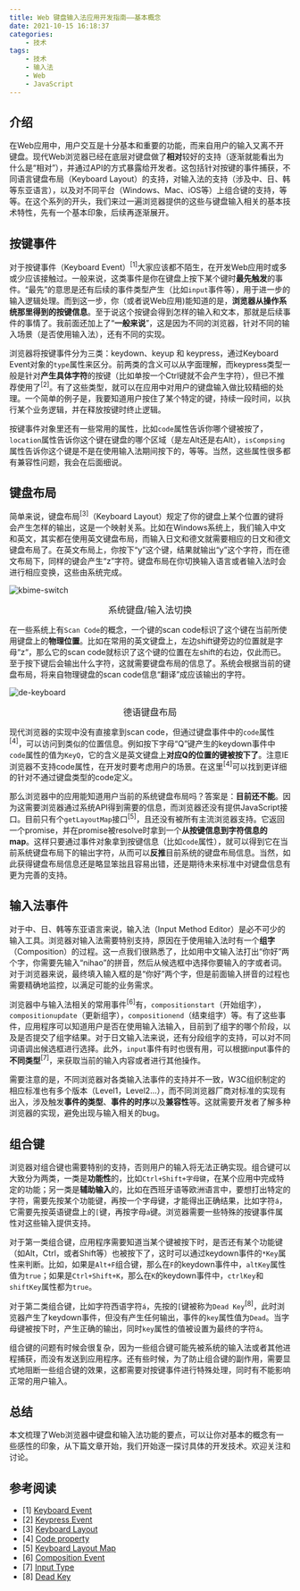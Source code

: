 ```yaml
---
title: Web 键盘输入法应用开发指南——基本概念
date: 2021-10-15 16:18:37
categories:
    - 技术
tags: 
    - 技术
    - 输入法
    - Web
    - JavaScript
---
```


## 介绍
在Web应用中，用户交互是十分基本和重要的功能，而来自用户的输入又离不开键盘。现代Web浏览器已经在底层对键盘做了**相对**较好的支持（逐渐就能看出为什么是“相对”），并通过API的方式暴露给开发者。这包括针对按键的事件捕获，不同语言键盘布局（Keyboard Layout）的支持，对输入法的支持（涉及中、日、韩等东亚语言），以及对不同平台（Windows、Mac、iOS等）上组合键的支持，等等。在这个系列的开头，我们来过一遍浏览器提供的这些与键盘输入相关的基本技术特性，先有一个基本印象，后续再逐渐展开。

## 按键事件
对于按键事件（Keyboard Event）<sup>[1]</sup>大家应该都不陌生，在开发Web应用时或多或少应该接触过。一般来说，这类事件是你在键盘上按下某个键时**最先触发**的事件。“最先”的意思是还有后续的事件类型产生（比如`input`事件等），用于进一步的输入逻辑处理。而到这一步，你（或者说Web应用)能知道的是，**浏览器从操作系统那里得到的按键信息**。至于说这个按键会得到怎样的输入和文本，那就是后续事件的事情了。我前面还加上了“**一般来说**”，这是因为不同的浏览器，针对不同的输入场景（是否使用输入法），还有不同的实现。
<!--more-->
浏览器将按键事件分为三类：keydown、keyup 和 keypress，通过Keyboard Event对象的`type`属性来区分。前两类的含义可以从字面理解，而keypress类型一般是针对**产生具体字符**的按键（比如单按一个Ctrl键就不会产生字符），但已不推荐使用了<sup>[2]</sup>。有了这些类型，就可以在应用中对用户的键盘输入做比较精细的处理。一个简单的例子是，我要知道用户按住了某个特定的键，持续一段时间，以执行某个业务逻辑，并在释放按键时终止逻辑。

按键事件对象里还有一些常用的属性，比如`code`属性告诉你哪个键被按了，`location`属性告诉你这个键在键盘的哪个区域（是左Alt还是右Alt），`isCompsing`属性告诉你这个键是不是在使用输入法期间按下的，等等。当然，这些属性很多都有兼容性问题，我会在后面细说。

## 键盘布局
简单来说，键盘布局<sup>[3]</sup>（Keyboard Layout）规定了你的键盘上某个位置的键将会产生怎样的输出，这是一个映射关系。比如在Windows系统上，我们输入中文和英文，其实都在使用英文键盘布局，而输入日文和德文就需要相应的日文和德文键盘布局了。在英文布局上，你按下“y”这个键，结果就输出“y”这个字符，而在德文布局下，同样的键会产生“z”字符。键盘布局在你切换输入语言或者输入法时会进行相应变换，这些由系统完成。

![kbime-switch](keyboard-ime-switch.png)
<center><div style="font-size:16px;">系统键盘/输入法切换</div></center>

在一些系统上有`Scan Code`的概念，一个键的scan code标识了这个键在当前所使用键盘上的**物理位置**。比如在常用的英文键盘上，左边shift键旁边的位置就是字母“z“，那么它的scan code就标识了这个键的位置在左shift的右边，仅此而已。至于按下键后会输出什么字符，这就需要键盘布局的信息了。系统会根据当前的键盘布局，将来自物理键盘的scan code信息“翻译”成应该输出的字符。

![de-keyboard](de-keyboard.png)
<center><div style="font-size:16px;">德语键盘布局</div></center>

现代浏览器的实现中没有直接拿到scan code，但通过键盘事件中的`code`属性<sup>[4]</sup>，可以访问到类似的位置信息。例如按下字母“Q”键产生的keydown事件中`code`属性的值为`KeyQ`，它的含义是英文键盘上**对应Q的位置的键被按下了**。注意IE浏览器不支持code属性，在开发时要考虑用户的场景。在这里<sup>[4]</sup>可以找到更详细的针对不通过键盘类型的code定义。

那么浏览器中的应用能知道用户当前的系统键盘布局吗？答案是：**目前还不能**。因为这需要浏览器通过系统API得到需要的信息，而浏览器还没有提供JavaScript接口。目前只有个`getLayoutMap`接口<sup>[5]</sup>，且还没有被所有主流浏览器支持。它返回一个promise，并在promise被resolve时拿到一个**从按键信息到字符信息的map**。这样只要通过事件对象拿到按键信息（比如`code`属性），就可以得到它在当前系统键盘布局下的输出字符，从而可以**反推**目前系统的键盘布局信息。当然，如此获得键盘布局信息还是略显笨拙且容易出错，还是期待未来标准中对键盘信息有更为完善的支持。

## 输入法事件

对于中、日、韩等东亚语言来说，输入法（Input Method Editor）是必不可少的输入工具。浏览器对输入法需要特别支持，原因在于使用输入法时有一个**组字**（Composition）的过程。这一点我们很熟悉了，比如用中文输入法打出“你好”两个字，你需要先输入“nihao”的拼音，然后从候选框中选择你要输入的字或者词。对于浏览器来说，最终填入输入框的是“你好”两个字，但是前面输入拼音的过程也需要精确地监控，以满足可能的业务需求。

浏览器中与输入法相关的常用事件<sup>[6]</sup>有，`compositionstart`（开始组字），`compositionupdate`（更新组字），`compositionend`（结束组字）等。有了这些事件，应用程序可以知道用户是否在使用输入法输入，目前到了组字的哪个阶段，以及是否提交了组字结果。对于日文输入法来说，还有分段组字的支持，可以对不同词语调出候选框进行选择。此外，`input`事件有时也很有用，可以根据input事件的**不同类型**<sup>[7]</sup>，来获取当前的输入内容或者进行其他操作。

需要注意的是，不同浏览器对各类输入法事件的支持并不一致，W3C组织制定的相应标准也有多个版本（Level1，Level2...），而不同浏览器厂商对标准的实现有出入，涉及触发**事件的类型**、**事件的时序**以及**兼容性**等。这就需要开发者了解多种浏览器的实现，避免出现与输入相关的bug。

## 组合键

浏览器对组合键也需要特别的支持，否则用户的输入将无法正确实现。组合键可以大致分为两类，一类是**功能性**的，比如`Ctrl+Shift+字母键`，在某个应用中完成特定的功能；另一类是**辅助输入**的，比如在西班牙语等欧洲语言中，要想打出特定的字符，需要先按某个功能键，再按一个字母键，才能得出正确结果，比如字符`á`，它需要先按英语键盘上的`[`键，再按字母`a`键。浏览器需要一些特殊的按键事件属性对这些输入提供支持。

对于第一类组合键，应用程序需要知道当某个键被按下时，是否还有某个功能键（如Alt，Ctrl，或者Shift等）也被按下了，这时可以通过keydown事件的`*Key`属性来判断。比如，如果是`Alt+F`组合键，那么在`F`的keydown事件中，`altKey`属性值为`true`；如果是`Ctrl+Shift+K`，那么在`K`的keydown事件中，`ctrlKey`和`shiftKey`属性都为`true`。

对于第二类组合键，比如字符西语字符`á`，先按的`[`键被称为`Dead Key`<sup>[8]</sup>，此时浏览器产生了keydown事件，但没有产生任何输出，事件的`key`属性值为`Dead`。当字母键被按下时，产生正确的输出，同时`key`属性的值被设置为最终的字符`á`。

组合键的问题有时候会很复杂，因为一些组合键可能先被系统的输入法或者其他进程捕获，而没有发送到应用程序。还有些时候，为了防止组合键的副作用，需要显式地阻断一些组合键的效果，这都需要对按键事件进行特殊处理，同时有不能影响正常的用户输入。

## 总结
本文梳理了Web浏览器中键盘和输入法功能的要点，可以让你对基本的概念有一些感性的印象，从下篇文章开始，我们开始逐一探讨具体的开发技术。欢迎关注和讨论。

## 参考阅读
- [1] [Keyboard Event](https://developer.mozilla.org/en-US/docs/Web/API/KeyboardEvent)
- [2] [Keypress Event](https://developer.mozilla.org/en-US/docs/Web/API/Document/keypress_event)
- [3] [Keyboard Layout](http://taggedwiki.zubiaga.org/new_content/b996676d2852e3818a60c2655ac10e73#:~:text=A%20keyboard%20layout%20is%20any%20specific%20mechanical%2C%20visual%2C,layout%3A%20The%20placements%20and%20keys%20of%20a%20keyboard)
- [4] [Code property](https://developer.mozilla.org/en-US/docs/Web/API/KeyboardEvent/code)
- [5] [Keyboard Layout Map](https://developer.mozilla.org/en-US/docs/Web/API/Keyboard/getLayoutMap)
- [6] [Composition Event](https://developer.mozilla.org/en-US/docs/Web/API/CompositionEvent)
- [7] [Input Type](https://www.w3.org/TR/input-events-1/)
- [8] [Dead Key](https://wikipedia.org/wiki/Dead_key)